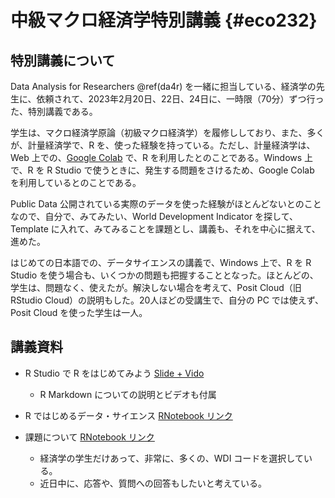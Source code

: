 # 中級マクロ経済学特別講義 {#eco232}

## 特別講義について

Data Analysis for Researchers \@ref(da4r) を一緒に担当している、経済学の先生に、依頼されて、2023年2月20日、22日、24日に、一時限（70分）ずつ行った、特別講義である。

学生は、マクロ経済学原論（初級マクロ経済学）を履修ししており、また、多くが、計量経済学で、R を、使った経験を持っている。ただし、計量経済学は、Web 上での、[Google Colab](https://research.google.com/colaboratory/faq.html) で、R を利用したとのことである。Windows 上で、R を R Studio で使うときに、発生する問題をさけるため、Google Colab を利用しているとのことである。

Public Data 公開されている実際のデータを使った経験がほとんどないとのことなので、自分で、みてみたい、World Development Indicator を探して、Template に入れて、みてみることを課題とし、講義も、それを中心に据えて、進めた。

はじめての日本語での、データサイエンスの講義で、Windows 上で、R を R Studio を使う場合も、いくつかの問題も把握することとなった。ほとんどの、学生は、問題なく、使えたが。解決しない場合を考えて、Posit Cloud（旧 RStudio Cloud）の説明もした。20人ほどの受講生で、自分の PC では使えず、Posit Cloud を使った学生は一人。

## 講義資料

* R Studio で R をはじめてみよう [Slide + Vido](https://ds-sl.github.io/intro2r/getstarted.html)
  - R Markdown についての説明とビデオも付属

* R ではじめるデータ・サイエンス [RNotebook リンク](https://ds-sl.github.io/intro2r/eco232.nb.html)

* 課題について [RNotebook リンク](https://ds-sl.github.io/intro2r/resp_assignment.nb.html)
  - 経済学の学生だけあって、非常に、多くの、WDI コードを選択している。
  - 近日中に、応答や、質問への回答もしたいと考えている。


